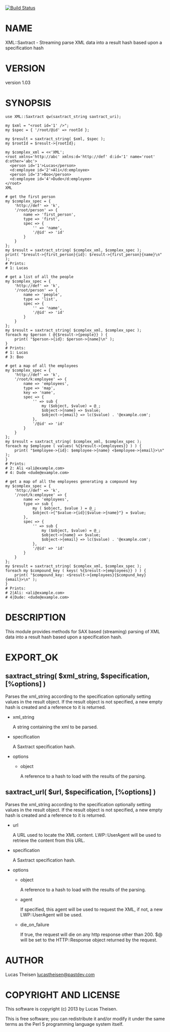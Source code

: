 [![Build Status](https://travis-ci.org/lucastheisen/saxtract-perl.svg?branch=master)](https://travis-ci.org/lucastheisen/saxtract-perl)

# NAME

XML::Saxtract - Streaming parse XML data into a result hash based upon a specification hash

# VERSION

version 1.03

# SYNOPSIS

    use XML::Saxtract qw(saxtract_string saxtract_uri);

    my $xml = "<root id='1' />";
    my $spec = { '/root/@id' => rootId };

    my $result = saxtract_string( $xml, $spec );
    my $rootId = $result->{rootId};

    my $complex_xml = <<'XML';
    <root xmlns='http://abc' xmlns:d='http://def' d:id='1' name='root' d:other='abc'>
      <person id='1'>Lucas</person>
      <d:employee id='2'>Ali</d:employee>
      <person id='3'>Boo</person>
      <d:employee id='4'>Dude</d:employee>
    </root>
    XML

    # get the first person
    my $complex_spec = {
        'http://def' => 'k',
        '/root/person' => {
            name => 'first_person',
            type => 'first',
            spec => {
                '' => 'name',
                '/@id' => 'id'
            }
        }
    };
    my $result = saxtract_string( $complex_xml, $complex_spec );
    print( "$result->{first_person}{id}: $result->{first_person}{name}\n" );
    # Prints:
    # 1: Lucas

    # get a list of all the people
    my $complex_spec = {
        'http://def' => 'k',
        '/root/person' => {
            name => 'people',
            type => 'list',
            spec => {
                '' => 'name',
                '/@id' => 'id'
            }
        }
    };
    my $result = saxtract_string( $complex_xml, $complex_spec );
    foreach my $person ( @{$result->{people}} ) {
        print( "$person->{id}: $person->{name}\n" );
    }
    # Prints:
    # 1: Lucas
    # 3: Boo

    # get a map of all the employees
    my $complex_spec = {
        'http://def' => 'k',
        '/root/k:employee' => {
            name => 'employees',
            type => 'map',
            key => 'name',
            spec => {
                '' => sub {
                    my ($object, $value) = @_;
                    $object->{name} => $value;
                    $object->{email} => lc($value) . '@example.com';
                },
                '/@id' => 'id'
            }
        }
    };
    my $result = saxtract_string( $complex_xml, $complex_spec );
    foreach my $employee ( values( %{$result->{employees}} ) ) {
        print( "$employee->{id}: $employee->{name} <$employee->{email}>\n" );
    }
    # Prints:
    # 2: Ali <ali@example.com>
    # 4: Dude <dude@example.com>

    # get a map of all the employees generating a compound key
    my $complex_spec = {
        'http://def' => 'k',
        '/root/k:employee' => {
            name => 'employees',
            type => sub {
                my ( $object, $value ) = @_;
                $object->{"$value->{id}|$value->{name}"} = $value;
            },
            spec => {
                '' => sub {
                    my ($object, $value) = @_;
                    $object->{name} => $value;
                    $object->{email} => lc($value) . '@example.com';
                },
                '/@id' => 'id'
            }
        }
    };
    my $result = saxtract_string( $complex_xml, $complex_spec );
    foreach my $compound_key ( keys( %{$result->{employees}} ) ) {
        print( "$compound_key: <$result->{employees}{$compund_key}{email}>\n" );
    }
    # Prints:
    # 2|Ali: <ali@example.com>
    # 4|Dude: <dude@example.com>

# DESCRIPTION

This module provides methods for SAX based (streaming) parsing of XML data into
a result hash based upon a specification hash.

# EXPORT\_OK

## saxtract\_string( $xml\_string, $specification, \[%options\] )

Parses the xml\_string according to the specification optionally setting values
in the result object.  If the result object is not specified, a new empty hash
is created and a reference to it is returned.

- xml\_string

    A string containing the xml to be parsed.

- specification

    A Saxtract specification hash.

- options
    - object

        A reference to a hash to load with the results of the parsing.

## saxtract\_url( $url, $specification, \[%options\] )

Parses the xml\_string according to the specification optionally setting values
in the result object.  If the result object is not specified, a new empty hash
is created and a reference to it is returned.

- url

    A URL used to locate the XML content.  LWP::UserAgent will be used to retrieve
    the content from this URL.

- specification

    A Saxtract specification hash.

- options
    - object

        A reference to a hash to load with the results of the parsing.

    - agent

        If specified, this agent will be used to request the XML, if not, a new
        LWP::UserAgent will be used.

    - die\_on\_failure

        If true, the request will die on any http response other than 200.  $@ will be
        set to the HTTP::Response object returned by the request.

# AUTHOR

Lucas Theisen <lucastheisen@pastdev.com>

# COPYRIGHT AND LICENSE

This software is copyright (c) 2013 by Lucas Theisen.

This is free software; you can redistribute it and/or modify it under
the same terms as the Perl 5 programming language system itself.
